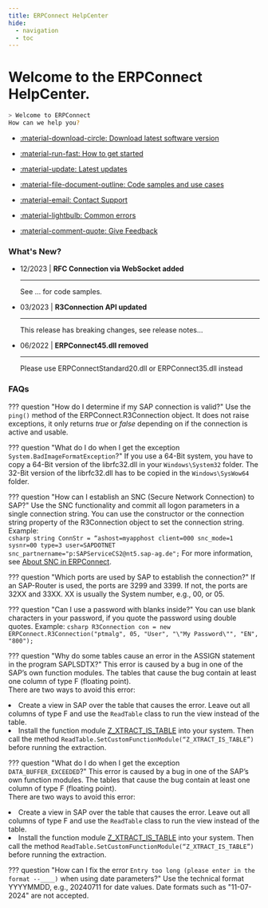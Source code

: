 ```yaml
---
title: ERPConnect HelpCenter
hide:
  - navigation
  - toc
---
```


# Welcome to the ERPConnect HelpCenter.

<!-- termynal: {"prompt_literal_start": [">"], title: ERPConnect} -->

```sh
> Welcome to ERPConnect
How can we help you?
```

<div class="grid cards" markdown>

-   [:material-download-circle: Download latest software version](https://my.theobald-software.com/)

-   [:material-run-fast: How to get started](#)

-   [:material-update: Latest updates](version-history.md)

-   [:material-file-document-outline: Code samples and use cases](#)

-   [:material-email: Contact Support](https://support.theobald-software.com/helpdesk)

-   [:material-lightbulb: Common errors](https://support.theobald-software.com/helpdesk/KB)

-   [:material-comment-quote: Give Feedback](#)

</div>

<!---
[:material-download-circle: Download the latest software version](https://my.theobald-software.com/)

[:material-run-fast: How to get started](#)

[:material-file-document-outline: Code samples and use cases](#)

[:material-update: Latest updates](./version-history)

[:material-email: Contact Support](https://support.theobald-software.com/helpdesk)

[:material-lightbulb: Common error messages](https://support.theobald-software.com/helpdesk/KB)

[:material-comment-quote: Give Feedback](#)

-->

### What's New?

<div class="grid cards" markdown>

-   12/2023 | **RFC Connection via WebSocket added**

    ---
	
	See ... for code samples.

-   03/2023 | **R3Connection API updated**

    ---
	
	This release has breaking changes, see release notes...

-   06/2022 | **ERPConnect45.dll removed**

    ---
	
	Please use ERPConnectStandard20.dll or ERPConnect35.dll instead

</div>

### FAQs

??? question "How do I determine if my SAP connection is valid?"
	Use the `ping()` method of the ERPConnect.R3Connection object. It does not raise exceptions, it only returns *true* or *false* depending on if the connection is active and usable.


??? question "What do I do when I get the exception `System.BadImageFormatException`?"
	If you use a 64-Bit system, you have to copy a 64-Bit version of the librfc32.dll in your `Windows\System32` folder. 
	The 32-Bit version of the librfc32.dll has to be copied in the `Windows\SysWow64` folder.


??? question "How can I establish an SNC (Secure Network Connection) to SAP?"
	Use the SNC functionality and commit all logon parameters in a single connection string. 
	You can use the constructor or the connection string property of the R3Connection object to set the connection string. Example:<br>
	``` csharp
	string ConnStr = “ashost=myapphost client=000 snc_mode=1 sysnr=00 type=3 user=SAPDOTNET snc_partnername="p:SAPServiceCS2@nt5.sap-ag.de";
	```
	For more information, see [About SNC in ERPConnect](https://help.theobald-software.com/en/erpconnect/sap-connection/sso-with-snc#about-snc-in-erpconnect).

??? question "Which ports are used by SAP to establish the connection?"
	If an SAP-Router is used, the ports are 3299 and 3399. If not, the ports are 32XX and 33XX. XX is usually the System number, e.g., 00, or 05.

??? question "Can I use a password with blanks inside?"
	You can use blank characters in your password, if you quote the password using double quotes. Example:
	``` csharp
	R3Connection con = new ERPConnect.R3Connection("ptmalg", 05, "User", "\"My Password\"", "EN", "800");
	```

??? question "Why do some tables cause an error in the ASSIGN statement in the program SAPLSDTX?"
	This error is caused by a bug in one of the SAP’s own function modules. 
	The tables that cause the bug contain at least one column of type F (floating point). <br>
	There are two ways to avoid this error:
	<li> Create a view in SAP over the table that causes the error. Leave out all columns of type F and use the `ReadTable` class to run the view instead of the table.</li>
	<li> Install the function module [Z_XTRACT_IS_TABLE](https://help.theobald-software.com/en/xtract-universal/sap-customizing/custom-function-module-for-table-extraction) into your system. Then call the method `ReadTable.SetCustomFunctionModule(“Z_XTRACT_IS_TABLE”)` before running the extraction. </li>

??? question "What do I do when I get the exception `DATA_BUFFER_EXCEEDED`?"
	This error is caused by a bug in one of the SAP’s own function modules. 
	The tables that cause the bug contain at least one column of type F (floating point). <br>
	There are two ways to avoid this error:
	<li> Create a view in SAP over the table that causes the error. Leave out all columns of type F and use the `ReadTable` class to run the view instead of the table.</li>
	<li> Install the function module [Z_XTRACT_IS_TABLE](https://help.theobald-software.com/en/xtract-universal/sap-customizing/custom-function-module-for-table-extraction) into your system. Then call the method `ReadTable.SetCustomFunctionModule(“Z_XTRACT_IS_TABLE”)` before running the extraction. </li>

??? question "How can I fix the error `Entry too long (please enter in the format --____)` when using date parameters?"
	Use the technical format YYYYMMDD, e.g., 20240711 for date values. Date formats such as "11-07-2024" are not accepted.
